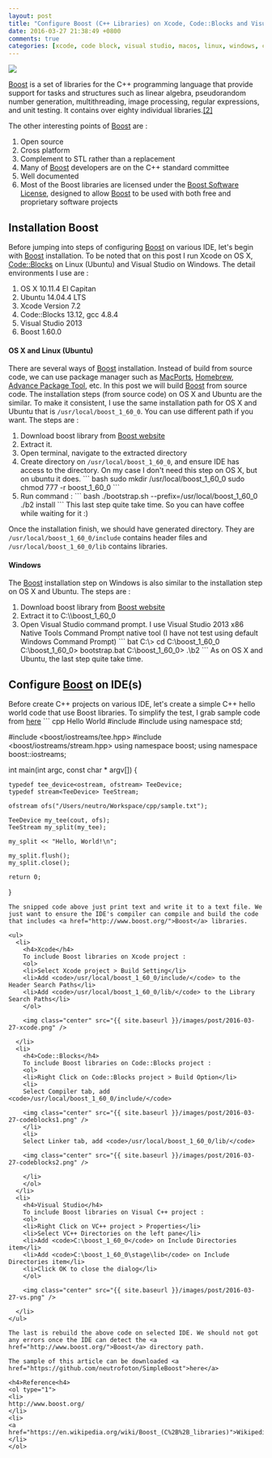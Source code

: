 ```yaml
---
layout: post
title: "Configure Boost (C++ Libraries) on Xcode, Code::Blocks and Visual Studio"
date: 2016-03-27 21:38:49 +0800
comments: true
categories: [xcode, code block, visual studio, macos, linux, windows, cpp]
---
```



<img class="left" src="{{ site.baseurl }}/images/post/2016-03-27-boost.png" />

<a href="http://www.boost.org/">Boost</a> is a set of libraries for the C++ programming language that provide support for tasks and structures such as linear algebra, pseudorandom number generation, multithreading, image processing, regular expressions, and unit testing. It contains over eighty individual libraries.<a href="https://en.wikipedia.org/wiki/Boost_(C%2B%2B_libraries)">[2]</a>

The other interesting points of <a href="http://www.boost.org/">Boost</a> are :
<ol>
<li>Open source</li>
<li>Cross platform</li>
<li>Complement to STL rather than a replacement</li>
<li>Many of <a href="http://www.boost.org/">Boost</a> developers are on the C++ standard committee</li>
<li>Well documented</li>
<li>Most of the Boost libraries are licensed under the <a href="https://en.wikipedia.org/wiki/Boost_(C%2B%2B_libraries)#License">Boost Software License</a>, designed to allow <a href="http://www.boost.org/">Boost</a> to be used with both free and proprietary software projects</li>
</ol>

<h2>Installation Boost</h2>
Before jumping into steps of configuring <a href="http://www.boost.org/">Boost</a> on various IDE, let's begin with <a href="http://www.boost.org/">Boost</a> installation. To be noted that on this post I run Xcode on OS X, <a href="http://www.codeblocks.org/">Code::Blocks</a>  on Linux (Ubuntu) and Visual Studio on Windows. The detail environments I use are :
<ol>
<li>OS X 10.11.4 El Capitan</li>
<li>Ubuntu 14.04.4 LTS</li>
<li>Xcode Version 7.2</li>
<li>Code::Blocks 13.12, gcc 4.8.4</li>
<li>Visual Studio 2013</li>
<li>Boost 1.60.0</li>
</ol>


<h4>OS X and Linux (Ubuntu)</h4>
There are several ways of <a href="http://www.boost.org/">Boost</a> installation. Instead of build from source code, we can use package manager such as <a href="https://www.macports.org/">MacPorts</a>, <a href="http://brew.sh/">Homebrew</a>, <a href="https://en.wikipedia.org/wiki/Advanced_Packaging_Tool">Advance Package Tool</a>, etc. In this post we will build <a href="http://www.boost.org/">Boost</a> from source code. The installation steps (from source code) on OS X and Ubuntu are the similar. To make it consistent, I use the same installation path for OS X and Ubuntu that is <code>/usr/local/boost_1_60_0</code>. You can use different path if you want. The steps are :
<ol>
<li>Download boost library from <a href="boost.org">Boost website</a></li>
<li>Extract it.</li>
<li>Open terminal, navigate to the extracted directory</li>
<li>Create directory on <code>/usr/local/boost_1_60_0</code>, and ensure IDE has access to the directory. On my case I don't need this step on OS X, but on ubuntu it does.
``` bash
sudo mkdir /usr/local/boost_1_60_0
sudo chmod 777 -r boost_1_60_0
```
</li>
<li>
Run command :
``` bash
./bootstrap.sh --prefix=/usr/local/boost_1_60_0
./b2 install
```
This last step quite take time. So you can have coffee while waiting for it :)
</li>
</ol>

Once the installation finish, we should have generated directory. They are <code>/usr/local/boost_1_60_0/include</code> contains header files and <code>/usr/local/boost_1_60_0/lib</code> contains libraries.

<h4>Windows</h4>
The <a href="http://www.boost.org/">Boost</a> installation step on Windows is also similar to the installation step on OS X and Ubuntu.
The steps are :
<ol>
<li>Download boost library from <a href="boost.org">Boost website</a></li>
<li>Extract it to C:\\boost_1_60_0 </li>
<li>Open Visual Studio command prompt. I use Visual Studio 2013 x86 Native Tools Command Prompt native tool (I have not test using default Windows Command Prompt)
``` bat
C:\> cd C:\boost_1_60_0
C:\boost_1_60_0> bootstrap.bat
C:\boost_1_60_0> .\b2
```
As on OS X and Ubuntu, the last step quite take time.
</li>
</ol>

<h2>Configure <a href="http://www.boost.org/">Boost</a> on IDE(s)</h2>
Before create C++ projects on various IDE, let's create a simple C++ hello world code that use Boost libraries. To simplify the test, I grab sample code from <a href="http://stackoverflow.com/questions/999120/c-hello-world-boost-tee-example-program">here</a>   
``` cpp Hello World
#include <iostream>
#include <fstream>
using namespace std;

#include <boost/iostreams/tee.hpp>
#include <boost/iostreams/stream.hpp>
using namespace boost;
using namespace boost::iostreams;

int main(int argc, const char * argv[]) {

    typedef tee_device<ostream, ofstream> TeeDevice;
    typedef stream<TeeDevice> TeeStream;

    ofstream ofs("/Users/neutro/Workspace/cpp/sample.txt");

    TeeDevice my_tee(cout, ofs);
    TeeStream my_split(my_tee);

    my_split << "Hello, World!\n";

    my_split.flush();
    my_split.close();

    return 0;
}
```
The snipped code above just print text and write it to a text file. We just want to ensure the IDE's compiler can compile and build the code that includes <a href="http://www.boost.org/">Boost</a> libraries.

<ul>
  <li>
    <h4>Xcode</h4>
    To include Boost libraries on Xcode project :
    <ol>
    <li>Select Xcode project > Build Setting</li>
    <li>Add <code>/usr/local/boost_1_60_0/include/</code> to the Header Search Paths</li>
    <li>Add <code>/usr/local/boost_1_60_0/lib/</code> to the Library Search Paths</li>
    </ol>

    <img class="center" src="{{ site.baseurl }}/images/post/2016-03-27-xcode.png" />

  </li>
  <li>
    <h4>Code::Blocks</h4>
    To include Boost libraries on Code::Blocks project :
    <ol>
    <li>Right Click on Code::Blocks project > Build Option</li>
    <li>
    Select Compiler tab, add <code>/usr/local/boost_1_60_0/include/</code>
 
    <img class="center" src="{{ site.baseurl }}/images/post/2016-03-27-codeblocks1.png" />
    </li>
    <li>
    Select Linker tab, add <code>/usr/local/boost_1_60_0/lib/</code>
   
    <img class="center" src="{{ site.baseurl }}/images/post/2016-03-27-codeblocks2.png" />

    </li>
    </ol>
  </li>
  <li>
    <h4>Visual Studio</h4>
    To include Boost libraries on Visual C++ project :
    <ol>
    <li>Right Click on VC++ project > Properties</li>
    <li>Select VC++ Directories on the left pane</li>
    <li>Add <code>C:\boost_1_60_0</code> on Include Directories item</li>
    <li>Add <code>C:\boost_1_60_0\stage\lib</code> on Include Directories item</li>
    <li>Click OK to close the dialog</li>
    </ol>
  
    <img class="center" src="{{ site.baseurl }}/images/post/2016-03-27-vs.png" />

  </li>
</ul>

The last is rebuild the above code on selected IDE. We should not got any errors once the IDE can detect the <a href="http://www.boost.org/">Boost</a> directory path.

The sample of this article can be downloaded <a href="https://github.com/neutrofoton/SimpleBoost">here</a>

<h4>Reference<h4>
<ol type="1">
<li>
http://www.boost.org/
</li>
<li>
<a href="https://en.wikipedia.org/wiki/Boost_(C%2B%2B_libraries)">Wikipedia</a>
</li>
</ol>
